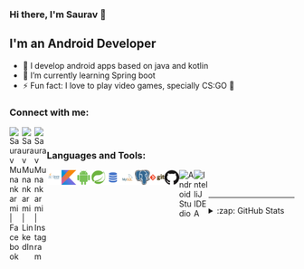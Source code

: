 ### Hi there, I'm Saurav 👋

## I'm an Android Developer

- 🔭 I develop android apps based on java and kotlin
- 🌱 I’m currently learning Spring boot
- ⚡ Fun fact: I love to play video games, specially CS:GO 🤣

### Connect with me:


[<img align="left" alt="Saurav Munankarmi | Facebook" width="22px" src="https://cdn.jsdelivr.net/npm/simple-icons@v3/icons/facebook.svg" />][facebook]
[<img align="left" alt="Saurav Munankarmi | LinkedIn" width="22px" src="https://cdn.jsdelivr.net/npm/simple-icons@v3/icons/linkedin.svg" />][linkedin]
[<img align="left" alt="Saurav Munankarmi | Instagram" width="22px" src="https://cdn.jsdelivr.net/npm/simple-icons@v3/icons/instagram.svg" />][instagram]

<br />

### Languages and Tools:

[<img align="left" alt="Java" width="26px" src="https://raw.githubusercontent.com/github/explore/80688e429a7d4ef2fca1e82350fe8e3517d3494d/topics/java/java.png" />][github]
[<img align="left" alt="Kotlin" width="26px" src="https://raw.githubusercontent.com/github/explore/80688e429a7d4ef2fca1e82350fe8e3517d3494d/topics/kotlin/kotlin.png" />][github]
[<img align="left" alt="Android" width="26px" src="https://raw.githubusercontent.com/github/explore/80688e429a7d4ef2fca1e82350fe8e3517d3494d/topics/android/android.png" />][github]
[<img align="left" alt="Spring Boot" width="26px" src="https://raw.githubusercontent.com/github/explore/80688e429a7d4ef2fca1e82350fe8e3517d3494d/topics/spring-boot/spring-boot.png" />][github]
[<img align="left" alt="SQL" width="26px" src="https://raw.githubusercontent.com/github/explore/80688e429a7d4ef2fca1e82350fe8e3517d3494d/topics/sql/sql.png" />][github]
[<img align="left" alt="MySQL" width="26px" src="https://raw.githubusercontent.com/github/explore/80688e429a7d4ef2fca1e82350fe8e3517d3494d/topics/mysql/mysql.png" />][github]
[<img align="left" alt="PostgreSQL" width="26px" src="https://raw.githubusercontent.com/github/explore/80688e429a7d4ef2fca1e82350fe8e3517d3494d/topics/postgresql/postgresql.png" />][github]
[<img align="left" alt="Git" width="26px" src="https://raw.githubusercontent.com/github/explore/80688e429a7d4ef2fca1e82350fe8e3517d3494d/topics/git/git.png" />][github]
[<img align="left" alt="GitHub" width="26px" src="https://raw.githubusercontent.com/github/explore/78df643247d429f6cc873026c0622819ad797942/topics/github/github.png" />][github]
[<img align="left" alt="Android Studio" width="26px" src="https://cdn.jsdelivr.net/npm/simple-icons@v3/icons/androidstudio.svg" />][github]
[<img align="left" alt="IntelliJ IDEA" width="26px" src="https://cdn.jsdelivr.net/npm/simple-icons@v3/icons/intellijidea.svg" />][github]

<br />
<br />

---

<details>
  <summary>:zap: GitHub Stats</summary>

  <img align="left" alt="Saurav Munankarmi's GitHub Stats" src="github-readme-stats-ovhjixr5f-sauravmunankarmi.vercel.app/api?username=sauravmunankarmi&show_icons=true&hide_border=true" />

</details>

[linkedin]: https://www.linkedin.com/in/sauravmunankarmi/
[instagram]: https://www.instagram.com/sauravmunankarmi/
[facebook]: https://www.facebook.com/IMPTBAG/
[github]: https://github.com/sauravmunankarmi




